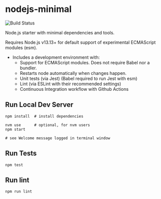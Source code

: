 # nodejs-minimal

![Build Status](https://github.com/briangershon/nodejs-minimal/workflows/Continuous%20Integration/badge.svg)

Node.js starter with minimal dependencies and tools.

Requires Node.js v13.13+ for default support of experimental ECMAScript modules (esm).

* Includes a development environment with:
  * Support for ECMAScript modules. Does not require Babel nor a bundler.
  * Restarts node automatically when changes happen.
  * Unit tests (via Jest) (Babel required to run Jest with esm)
  * Lint (via ESLint with their recommended settings)
  * Continuous Integration workflow with Github Actions

## Run Local Dev Server

    npm install  # install dependencies

    nvm use      # optional, for nvm users
    npm start

    # see Welcome message logged in terminal window

## Run Tests

    npm test

## Run lint

    npm run lint
